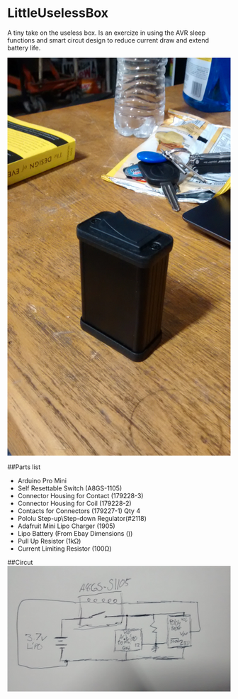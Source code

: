# LittleUselessBox
A tiny take on the useless box. Is an exercize in using the AVR sleep functions and smart circut design to reduce current draw and extend battery life.

![circut](IMG_20160715_152736811.jpg)

##Parts list
* Arduino Pro Mini
* Self Resettable Switch (A8GS-1105)
* Connector Housing for Contact (179228-3)
* Connector Housing for Coil (179228-2)
* Contacts for Connectors (179227-1) Qty 4
* Pololu Step-up\Step-down Regulator(#2118)
* Adafruit Mini Lipo Charger (1905)
* Lipo Battery (From Ebay Dimensions ())
* Pull Up Resistor (1kΩ)
* Current Limiting Resistor (100Ω)

##Circut
![circut](IMG_20160715_155819596.jpg)

